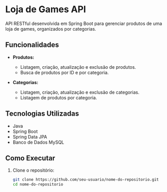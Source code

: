 # Loja de Games API

API RESTful desenvolvida em Spring Boot para gerenciar produtos de uma loja de games, organizados por categorias.

## Funcionalidades

- **Produtos:**
  - Listagem, criação, atualização e exclusão de produtos.
  - Busca de produtos por ID e por categoria.

- **Categorias:**
  - Listagem, criação, atualização e exclusão de categorias.
  - Listagem de produtos por categoria.

## Tecnologias Utilizadas

- Java
- Spring Boot
- Spring Data JPA
- Banco de Dados MySQL

## Como Executar

1. Clone o repositório:

   ```bash
   git clone https://github.com/seu-usuario/nome-do-repositorio.git
   cd nome-do-repositorio
